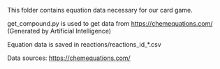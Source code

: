 This folder contains equation data necessary for our card game. 

get_compound.py is used to get data from https://chemequations.com/  (Generated by Artificial Intelligence)

Equation data is saved in reactions/reactions_id_*.csv 

Data sources: https://chemequations.com/
